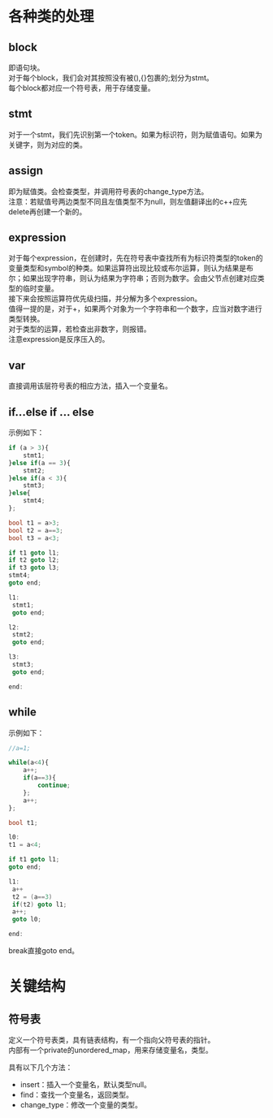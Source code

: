 # 各种类的处理

## block
即语句块。  
对于每个block，我们会对其按照没有被(),{}包裹的;划分为stmt。  
每个block都对应一个符号表，用于存储变量。  

## stmt

对于一个stmt，我们先识别第一个token。如果为标识符，则为赋值语句。如果为关键字，则为对应的类。  

## assign

即为赋值类。会检查类型，并调用符号表的change_type方法。  
注意：若赋值号两边类型不同且左值类型不为null，则左值翻译出的c++应先delete再创建一个新的。  

## expression

对于每个expression，在创建时，先在符号表中查找所有为标识符类型的token的变量类型和symbol的种类。如果运算符出现比较或布尔运算，则认为结果是布尔；如果出现字符串，则认为结果为字符串；否则为数字。会由父节点创建对应类型的临时变量。  
接下来会按照运算符优先级扫描，并分解为多个expression。  
值得一提的是，对于+，如果两个对象为一个字符串和一个数字，应当对数字进行类型转换。  
对于类型的运算，若检查出非数字，则报错。  
注意expression是反序压入的。  

## var

直接调用该层符号表的相应方法，插入一个变量名。  

## if...else if ... else

示例如下：

```Javascript
if (a > 3){
    stmt1;
}else if(a == 3){
    stmt2;
}else if(a < 3){
    stmt3;
}else{
    stmt4;
};
```

```c++
bool t1 = a>3;
bool t2 = a==3;
bool t3 = a<3;

if t1 goto l1;
if t2 goto l2;
if t3 goto l3;
stmt4;
goto end;

l1:
 stmt1;
 goto end;

l2:
 stmt2;
 goto end;

l3:
 stmt3;
 goto end;

end:

```

## while

示例如下：

```Javascript
//a=1;

while(a<4){
    a++;
    if(a==3){
        continue;
    };
    a++;
};
```

```c++
bool t1;

l0:
t1 = a<4;

if t1 goto l1;
goto end;

l1:
 a++
 t2 = (a==3)
 if(t2) goto l1;
 a++;
 goto l0;

end:
```

break直接goto end。

# 关键结构

## 符号表

定义一个符号表类，具有链表结构，有一个指向父符号表的指针。  
内部有一个private的unordered_map，用来存储变量名，类型。  

具有以下几个方法：  

- insert：插入一个变量名，默认类型null。  
- find：查找一个变量名，返回类型。  
- change_type：修改一个变量的类型。  
